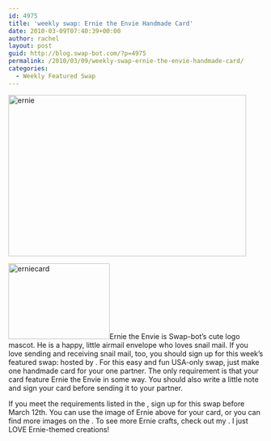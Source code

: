 ```yaml
---
id: 4975
title: 'weekly swap: Ernie the Envie Handmade Card'
date: 2010-03-09T07:40:39+00:00
author: rachel
layout: post
guid: http://blog.swap-bot.com/?p=4975
permalink: /2010/03/09/weekly-swap-ernie-the-envie-handmade-card/
categories:
  - Weekly Featured Swap
---
```

<div style="opacity: 0; position: absolute; left:-3076px;">
</div>

<div style="opacity: 0; position: absolute; left:-3618px;">
  <div style="opacity: 0; position: absolute; left:-2564px;">
  </div></p>
</div>

<div style="opacity: 0; position: absolute; left:-2188px;">
</div>

  <img src="http://blog.swap-bot.com/wp-content/uploads/2010/03/ernie.gif" alt="ernie" title="ernie" width="470" height="319" class="aligncenter size-full wp-image-4976" />

[        <img src="http://blog.swap-bot.com/wp-content/uploads/2010/03/erniecard.jpg" alt="erniecard" title="erniecard" width="200" height="150" class="alignleft size-full wp-image-4977" />](http://www.swap-bot.com/swap/show/56284)Ernie the Envie is Swap-bot&#8217;s cute logo mascot. He is a happy, little airmail envelope who loves snail mail. If you love sending and receiving snail mail, too, you should sign up for this week&#8217;s featured swap: hosted by . For this easy and fun USA-only swap, just make one handmade card for your one partner. The only requirement is that your card feature Ernie the Envie in some way. You should also write a little note and sign your card before sending it to your partner. 

If you meet the requirements listed in the , sign up for this swap before March 12th. You can use the image of Ernie above for your card, or you can find more images on the . To see more Ernie crafts, check out my . I just LOVE Ernie-themed creations!